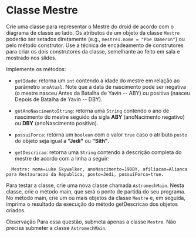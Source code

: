 # Classe Mestre

Crie uma classe para representar o Mestre do droid de acordo com o diagrama de classe ao lado. Os atributos de um objeto da classe `Mestre` poderão ser setados diretamente (e.g., `mestre1.nome = "Poe Dameron"`) ou pelo método construtor. Use a técnica de encadeamento de construtores para criar os dois construtores da classe, semelhante ao feito em sala e mostrado nos slides. 

Implemente os métodos:

- `getIdade`: retorna um `int` contendo a idade do mestre em relação ao parâmetro `anoAtual`. Note que a data de nascimento pode ser negativa (o mestre nasceu Antes da Batalha de Yavin -- ABY) ou positiva (nasceu Depois de Batalha de Yavin -- DBY).
  
- `getAnoNascimentoString`: retorna uma `String` contendo o ano de nascimento do mestre seguido da sigla **ABY** (anoNacimento negativo) ou **DBY** (anoNascimento positivo).
  
- `possuiForca`: retorna um `boolean` com o valor `true` caso o atributo `posto` do objeto seja igual a **"Jedi"** ou **"Sith"**.
  
- `getDescricao`: retorna uma `String` contendo a descrição completa do mestre de acordo com a linha a seguir:

```plaintext
  Mestre: nome=Luke Skywalker, anoNascimento=19DBY, afiliacao=Alianca para Restauracao da Republica, posto=Jedi, possuiForca=true.
```

Para testar a classe, crie uma nova classe chamada `AstromechMain`. Nesta classe, crie o método main, que será o ponto de partida do seu programa. No método main, crie um ou mais objetos da classe `Mestre` e, em seguida, imprima o resultado da execução do método getDescricao dos objetos criados.

Observação
Para essa questão, submeta apenas a classe `Mestre`. Não precisa submeter a classe `AstromechMain`.